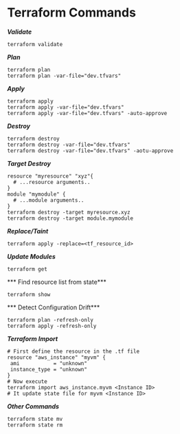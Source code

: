 # Terraform Commands

***Validate***
```
terraform validate
```

***Plan***
```
terraform plan
terraform plan -var-file="dev.tfvars"
```

***Apply***
```
terraform apply
terraform apply -var-file="dev.tfvars"
terraform apply -var-file="dev.tfvars" -auto-approve
```

***Destroy***
```
terraform destroy
terraform destroy -var-file="dev.tfvars"
terraform destroy -var-file="dev.tfvars" -aotu-approve
```

***Target Destroy***
```
resource "myresource" "xyz"{
  # ...resource arguments..
}
module "mymodule" {
  # ...module arguments..
}
terraform destroy -target myresource.xyz
terraform destroy -target module.mymodule
```

***Replace/Taint***
```
terraform apply -replace=<tf_resource_id>
```

***Update Modules***
```
terraform get 
```

*** Find resource list from state***
```
terraform show 
```

*** Detect Configuration Drift***
```
terraform plan -refresh-only
terraform apply -refresh-only 
```

***Terraform Import***
```
# First define the resource in the .tf file
resource "aws_instance" "myvm" {
 ami           = "unknown"
 instance_type = "unknown"
}
# Now execute 
terraform import aws_instance.myvm <Instance ID>
# It update state file for myvm <Instance ID>
```

***Other Commands***
```
terraform state mv
terraform state rm  
```
